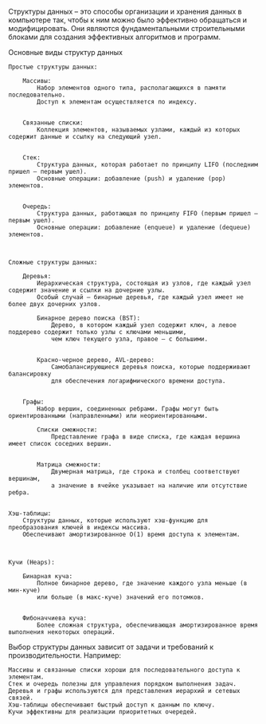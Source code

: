 Структуры данных – это способы организации и хранения данных в компьютере так,
чтобы к ним можно было эффективно обращаться и модифицировать.
Они являются фундаментальными строительными блоками для создания эффективных алгоритмов и программ.


Основные виды структур данных

    Простые структуры данных:

        Массивы:
            Набор элементов одного типа, располагающихся в памяти последовательно. 
            Доступ к элементам осуществляется по индексу.


        Связанные списки:
            Коллекция элементов, называемых узлами, каждый из которых содержит данные и ссылку на следующий узел.


        Стек:
            Структура данных, которая работает по принципу LIFO (последним пришел — первым ушел).
            Основные операции: добавление (push) и удаление (pop) элементов.


        Очередь:
            Структура данных, работающая по принципу FIFO (первым пришел — первым ушел).
            Основные операции: добавление (enqueue) и удаление (dequeue) элементов.



    Сложные структуры данных:

        Деревья:
            Иерархическая структура, состоящая из узлов, где каждый узел содержит значение и ссылки на дочерние узлы.
            Особый случай — бинарные деревья, где каждый узел имеет не более двух дочерних узлов.

            Бинарное дерево поиска (BST):
                Дерево, в котором каждый узел содержит ключ, а левое поддерево содержит только узлы с ключами меньшими,
                чем ключ текущего узла, правое — с большими.


            Красно-черное дерево, AVL-дерево:
                Самобалансирующиеся деревья поиска, которые поддерживают балансировку
                для обеспечения логарифмического времени доступа.


        Графы:
            Набор вершин, соединенных ребрами. Графы могут быть ориентированными (направленными) или неориентированными.

            Списки смежности:
                Представление графа в виде списка, где каждая вершина имеет список соседних вершин.


            Матрица смежности:
                Двумерная матрица, где строка и столбец соответствуют вершинам,
                а значение в ячейке указывает на наличие или отсутствие ребра.


    Хэш-таблицы:
        Структуры данных, которые используют хэш-функцию для преобразования ключей в индексы массива.
        Обеспечивают амортизированное O(1) время доступа к элементам.



    Кучи (Heaps):

        Бинарная куча:
            Полное бинарное дерево, где значение каждого узла меньше (в мин-куче)
            или больше (в макс-куче) значений его потомков.


        Фибоначчиева куча:
            Более сложная структура, обеспечивающая амортизированное время выполнения некоторых операций.



Выбор структуры данных зависит от задачи и требований к производительности. Например:

    Массивы и связанные списки хороши для последовательного доступа к элементам.
    Стек и очередь полезны для управления порядком выполнения задач.
    Деревья и графы используются для представления иерархий и сетевых связей.
    Хэш-таблицы обеспечивают быстрый доступ к данным по ключу.
    Кучи эффективны для реализации приоритетных очередей.

